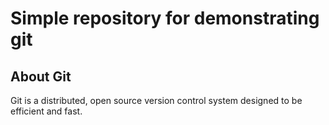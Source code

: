 # Simple repository for demonstrating git

## About Git

Git is a distributed, open source version control system designed to be efficient and fast. 
